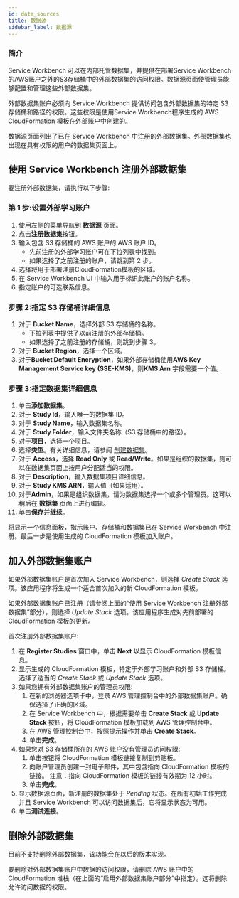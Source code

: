 ```yaml
---
id: data_sources
title: 数据源
sidebar_label: 数据源
---
```


### 简介

Service Workbench 可以在内部托管数据集，并提供在部署Service Workbench的AWS账户之外的S3存储桶中的外部数据集的访问权限。数据源页面使管理员能够配置和管理这些外部数据集。

外部数据集账户必须向 Service Workbench 提供访问包含外部数据集的特定 S3 存储桶和路径的权限。这些权限是使用Service Workbench程序生成的 AWS CloudFormation 模板在外部账户中创建的。

数据源页面列出了已在 Service Workbench 中注册的外部数据集。外部数据集也出现在具有权限的用户的数据集页面上。

## 使用 Service Workbench 注册外部数据集

要注册外部数据集，请执行以下步骤:

### 第 1 步:设置外部学习账户

1. 使用左侧的菜单导航到 **数据源** 页面。
2. 点击**注册数据集**按钮。
3. 输入包含 S3 存储桶的 AWS 账户的 AWS 账户 ID。
     - 先前注册的外部学习账户可在下拉列表中找到。
     - 如果选择了之前注册的账户，请跳到第 2 步。
4. 选择将用于部署注册CloudFormation模板的区域。
5. 在 Service Workbench UI 中输入用于标识此账户的账户名称。
6. 指定账户的可选联系信息。

### 步骤 2:指定 S3 存储桶详细信息

1. 对于 **Bucket Name**，选择外部 S3 存储桶的名称。
     - 下拉列表中提供了以前注册的外部存储桶。
     - 如果选择了之前注册的存储桶，则跳到步骤 3。
2. 对于 **Bucket Region**，选择一个区域。
3. 对于**Bucket Default Encryption**，如果外部存储桶使用**AWS Key Management Service key (SSE-KMS)**，则**KMS Arn** 字段需要一个值。

### 步骤 3:指定数据集详细信息

1. 单击**添加数据集**。
2. 对于 **Study Id**，输入唯一的数据集 ID。
3. 对于 **Study Name**，输入数据集名称。
4. 对于 **Study Folder**，输入文件夹名称（S3 存储桶中的路径）。
5. 对于**项目**，选择一个项目。
6. 选择**类型**。有关详细信息，请参阅 [创建数据集](/zh/user_guide/sidebar/common/studies/creating_a_study)。
7. 对于 **Access**，选择 **Read Only** 或 **Read/Write**。如果是组织的数据集，则可以在数据集页面上按用户分配适当的权限。
8. 对于 **Description**，输入数据集项目详细信息。
9. 对于 **Study KMS ARN**，输入值（如果适用）。
10. 对于**Admin**，如果是组织数据集，请为数据集选择一个或多个管理员。这可以稍后在 **数据集** 页面上进行编辑。
20. 单击**保存并继续**。

将显示一个信息面板，指示账户、存储桶和数据集已在 Service Workbench 中注册。最后一步是使用生成的 CloudFormation 模板加入账户。

## 加入外部数据集账户

如果外部数据集账户是首次加入 Service Workbench，则选择 *Create Stack* 选项。该应用程序将生成一个适合首次加入的新 CloudFormation 模板。

如果外部数据集账户已注册（请参阅上面的“使用 Service Workbench 注册外部数据集”部分），则选择 *Update Stack* 选项。该应用程序生成对先前部署的 CloudFormation 模板的更新。

首次注册外部数据集账户:

1. 在 **Register Studies** 窗口中，单击 **Next** 以显示 CloudFormation 模板信息。
2. 显示生成的 CloudFormation 模板，特定于外部学习账户和外部 S3 存储桶。选择了适当的 *Create Stack* 或 *Update Stack* 选项。
3. 如果您拥有外部数据集账户的管理员权限:
     1. 在新的浏览器选项卡中，登录 AWS 管理控制台中的外部数据集账户。确保选择了正确的区域。
     2. 在 Service Workbench 中，根据需要单击 **Create Stack** 或 **Update Stack** 按钮，将 CloudFormation 模板加载到 AWS 管理控制台中。
     3. 在 AWS 管理控制台中，按照提示操作并单击 **Create Stack**。
     4. 单击**完成**。
4. 如果您对 S3 存储桶所在的 AWS 账户没有管理员访问权限:
     1. 单击按钮将 CloudFormation 模板链接复制到剪贴板。
     2. 向账户管理员创建一封电子邮件，其中包含指向 CloudFormation 模板的链接。
     注意：指向 CloudFormation 模板的链接有效期为 12 小时。
     3. 单击**完成**。
5. 显示数据源页面，新注册的数据集处于 *Pending* 状态。在所有初始工作完成并且 Service Workbench 可以访问数据集后，它将显示状态为可用。
6. 单击**测试连接**。

## 删除外部数据集
目前不支持删除外部数据集，该功能会在以后的版本实现。

要删除对外部数据集账户中数据的访问权限，请删除 AWS 账户中的 CloudFormation 堆栈（在上面的“启用外部数据集账户部分”中指定）。这将删除允许访问数据的权限。


